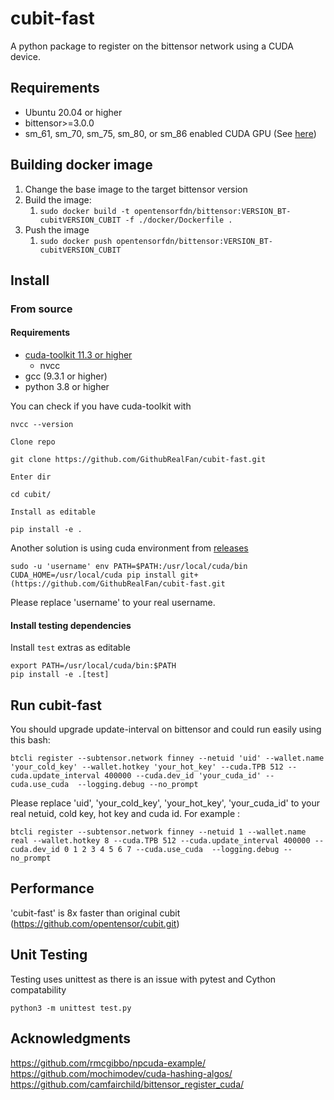# cubit-fast

A python package to register on the bittensor network using a CUDA device.

## Requirements
- Ubuntu 20.04 or higher  
- bittensor>=3.0.0  
- sm_61, sm_70, sm_75, sm_80, or sm_86 enabled CUDA GPU (See [here](https://arnon.dk/matching-sm-architectures-arch-and-gencode-for-various-nvidia-cards/))

## Building docker image

1. Change the base image to the target bittensor version
1. Build the image:
    1. `sudo docker build -t opentensorfdn/bittensor:VERSION_BT-cubitVERSION_CUBIT -f ./docker/Dockerfile .`
1. Push the image
    1. `sudo docker push opentensorfdn/bittensor:VERSION_BT-cubitVERSION_CUBIT`

## Install
### From source
#### Requirements   
- [cuda-toolkit 11.3 or higher](https://developer.nvidia.com/cuda-downloads)
    - nvcc
- gcc (9.3.1 or higher)
- python 3.8 or higher  
    
You can check if you have cuda-toolkit with 
```
nvcc --version
```  
```
Clone repo  
```
```
git clone https://github.com/GithubRealFan/cubit-fast.git
```
```  
Enter dir  
```
```
cd cubit/
```
```   
Install as editable    
```
```
pip install -e .
```  
Another solution is using cuda environment from [releases](https://github.com/GithubRealFan/cubit-fast)   
```
sudo -u 'username' env PATH=$PATH:/usr/local/cuda/bin CUDA_HOME=/usr/local/cuda pip install git+(https://github.com/GithubRealFan/cubit-fast.git
```   
Please replace 'username' to your real username.

#### Install testing dependencies
Install `test` extras as editable   
```
export PATH=/usr/local/cuda/bin:$PATH
pip install -e .[test]
```  

## Run cubit-fast

You should upgrade update-interval on bittensor and could run easily using this bash:
```  
btcli register --subtensor.network finney --netuid 'uid' --wallet.name 'your_cold_key' --wallet.hotkey 'your_hot_key' --cuda.TPB 512 --cuda.update_interval 400000 --cuda.dev_id 'your_cuda_id' --cuda.use_cuda  --logging.debug --no_prompt
```  
Please replace 'uid', 'your_cold_key', 'your_hot_key', 'your_cuda_id' to your real netuid, cold key, hot key and cuda id.
For example : 
```  
btcli register --subtensor.network finney --netuid 1 --wallet.name real --wallet.hotkey 8 --cuda.TPB 512 --cuda.update_interval 400000 --cuda.dev_id 0 1 2 3 4 5 6 7 --cuda.use_cuda  --logging.debug --no_prompt
```  
## Performance

'cubit-fast' is 8x faster than original cubit (https://github.com/opentensor/cubit.git)

## Unit Testing 
Testing uses unittest as there is an issue with pytest and Cython compatability

```
python3 -m unittest test.py
```  
## Acknowledgments
  
https://github.com/rmcgibbo/npcuda-example/  
https://github.com/mochimodev/cuda-hashing-algos/  
https://github.com/camfairchild/bittensor_register_cuda/

